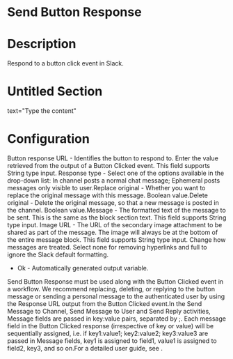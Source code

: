 ﻿# Send Button Response

# Description

Respond to a button click event in Slack.

# Untitled Section

text="Type the content"

# Configuration

Button response URL - Identifies the button to respond to. Enter the value retrieved from the output of a Button Clicked event. This field supports String type input. Response type - Select one of the options available in the drop-down list: In channel posts a normal chat message; Ephemeral posts messages only visible to user.Replace original - Whether you want to replace the original message with this message. Boolean value.Delete original - Delete the original message, so that a new message is posted in the channel. Boolean value.Message - The formatted text of the message to be sent. This is the same as the block section text. This field supports String type input. Image URL - The URL of the secondary image attachment to be shared as part of the message. The image will always be at the bottom of the entire message block. This field supports String type input. Change how messages are treated. Select none for removing hyperlinks and full to ignore the Slack default formatting.









* Ok - Automatically generated output variable.

Send Button Response must be used along with the Button Clicked event in a workflow. We recommend replacing, deleting, or replying to the button message or sending a personal message to the authenticated user by using the Response URL output from the Button Clicked event.In the Send Message to Channel, Send Message to User and Send Reply activities, Message fields are passed in key:value pairs, separated by ;. Each message field in the Button Clicked response (irrespective of key or value) will be sequentially assigned, i.e. if key1:value1; key2:value2; key3:value3 are passed in Message fields, key1 is assigned to field1, value1 is assigned to field2, key3, and so on.For a detailed user guide, see .

